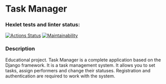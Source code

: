 # Task Manager

### Hexlet tests and linter status:
[![Actions Status](https://github.com/irisraine/python-project-52/workflows/hexlet-check/badge.svg)](https://github.com/irisraine/python-project-52/actions)
[![Maintainability](https://api.codeclimate.com/v1/badges/d128cfc101f0b634a741/maintainability)](https://codeclimate.com/github/irisraine/python-project-52/maintainability)

### Description

Educational project. Task Manager is a complete application based on the Django framework. 
It is a task management system. It allows you to set tasks, assign performers and change their statuses. 
Registration and authentication are required to work with the system.